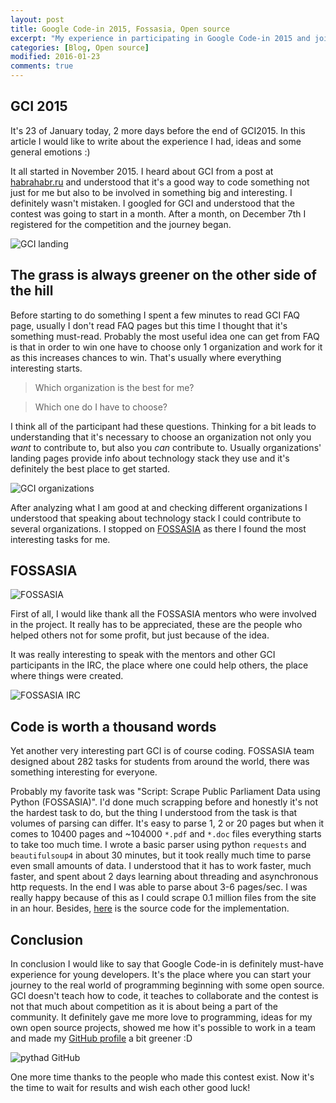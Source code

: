 ```yaml
---
layout: post
title: Google Code-in 2015, Fossasia, Open source
excerpt: "My experience in participating in Google Code-in 2015 and joining the world of open source"
categories: [Blog, Open source]
modified: 2016-01-23
comments: true
---
```


GCI 2015
--------

It's 23 of January today, 2 more days before the end of GCI2015. In this article I would like to write about the experience I had, ideas and some general emotions :)


It all started in November 2015. I heard about GCI from a post at [habrahabr.ru](https://habrahabr.ru) and understood that it's a good way to code something not just for me but also to be involved in something big and interesting.  I definitely wasn't mistaken. I googled for GCI and understood that the contest was going to start in a month. After a month, on December 7th I registered for the  competition and the journey began.

![GCI landing](http://s19.postimg.org/6vm75rceb/GCI_landing.png)

The grass is always greener on the other side of the hill
---------------------------------------------------------

Before starting to do something I spent a few minutes to read GCI FAQ page, usually I don't read FAQ pages but this time I thought that it's something must-read. Probably the most useful idea one can get from FAQ is that in order to win one have to choose only 1 organization and work for it as this increases chances to win. That's usually where everything interesting starts. 

> Which organization is the best for me?

> Which one do I have to choose?

I think all of the participant had these questions. Thinking for a bit leads to understanding that it's necessary to choose an organization not only you *want* to contribute to, but also you *can* contribute to. Usually organizations' landing pages provide info about technology stack they use and it's definitely the best place to get started.

![GCI organizations](http://s19.postimg.org/w470zfhc3/GCI_organizations.png)

After analyzing what I am good at and checking different organizations I understood that speaking about technology stack I could contribute to several organizations. I stopped on [FOSSASIA](http://fossasia.org/) as there I found the most interesting tasks for me.

FOSSASIA
--------

![FOSSASIA](https://upload.wikimedia.org/wikipedia/commons/thumb/6/62/FOSSASIA_Logo.svg/2000px-FOSSASIA_Logo.svg.png)

First of all, I would like thank all the FOSSASIA mentors who were involved in the project. It really has to be appreciated, these are the people who helped others not for some profit, but just because of the idea.

It was really interesting to speak with the mentors and other GCI participants in the IRC, the place where one could help others, the place where things were created.

![FOSSASIA IRC](http://s19.postimg.org/gt1tck9dv/GCI_IRC.png)

Code is worth a thousand words
------------------------------

Yet another very interesting part GCI is of course coding. FOSSASIA team designed about 282 tasks for students from around the world, there was something interesting for everyone.

Probably my favorite task was "Script: Scrape Public Parliament Data using Python (FOSSASIA)". I'd done much scrapping before and honestly it's not the hardest task to do, but the thing I understood from the task is that  volumes of parsing can differ. It's easy to parse 1, 2 or 20 pages but when it comes to 10400 pages and ~104000 `*.pdf` and `*.doc` files everything starts to take too much time. I wrote a basic parser using python `requests` and `beautifulsoup4` in about 30 minutes, but it took really much time to parse even small amounts of data. I understood that it has to work faster, much faster, and spent about 2 days learning about threading and asynchronous http requests. In the end I was able to parse  about 3-6 pages/sec. I was really happy because of this as I could scrape 0.1 million files from the site in an hour. Besides, [here](https://github.com/fossasia/parliament-scaper/tree/master/python-async) is the source code for the implementation.

Conclusion
----------

In conclusion I would like to say that Google Code-in is definitely must-have experience for young developers. It's the place where you can start your journey to the real world of programming beginning with some open source. GCI doesn't teach how to code, it teaches to collaborate and the contest is not that much about competition as it is about being a part of the community. It definitely gave me more love to programming, ideas for my own open source projects, showed me how it's possible to work in a team and made my [GitHub profile](https://github.com/pythad) a bit greener :D

![pythad GitHub](http://s19.postimg.org/k54pjlqir/GCI_Git_Hub_profile.png)

One more time thanks to the people who made this contest exist. Now it's the time to wait for results and wish each other good luck!
